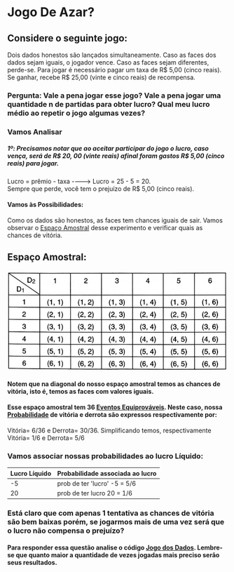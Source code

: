 # Jogo De Azar?
## Considere o seguinte jogo:
Dois dados honestos são lançados simultaneamente. Caso as faces dos dados sejam iguais, o jogador vence. Caso as faces sejam diferentes, perde-se.
Para jogar é necessário pagar um taxa de R$ 5,00 (cinco reais). Se ganhar, recebe R$ 25,00 (vinte e cinco reais) de recompensa.

### Pergunta: Vale a pena jogar esse jogo? Vale a pena jogar uma quantidade n de partidas para obter lucro? Qual meu lucro médio ao repetir o jogo algumas vezes?

### Vamos Analisar

##### 1º: Precisamos notar que ao aceitar participar do jogo o lucro, caso vença, será de R$ 20, 00 (vinte reais) afinal foram gastos R$ 5,00 (cinco reais) para jogar.
Lucro = prêmio - taxa ----> Lucro = 25 - 5 = 20.<br/>
Sempre que perde, você tem o prejuízo de R$ 5,00 (cinco reais).

#### Vamos às Possibilidades:
Como os dados são honestos, as faces tem chances iguais de sair. Vamos observar o [Espaço Amostral](https://pt.wikipedia.org/wiki/Espa%C3%A7o_amostral) desse experimento e verificar quais as chances de vitória.

## Espaço Amostral:
![Espaço amostral](https://github.com/NOBarbosa/JogoDeAzar/blob/main/espacoamostral.jpg)

#### Notem que na diagonal do nosso espaço amostral temos as chances de vitória, isto é, temos as faces com valores iguais.
#### Esse espaço amostral tem 36 [Eventos Equiprováveis](https://mundoeducacao.uol.com.br/matematica/casos-equiprovaveis.htm#:~:text=Nos%20espa%C3%A7os%20amostrais%20equiprov%C3%A1veis%20temos,%2C%20isto%20%C3%A9%201%2F6.). Neste caso, nossa [Probabilidade](https://brasilescola.uol.com.br/matematica/probabilidade.htm#:~:text=Probabilidade%20%C3%A9%20um%20ramo%20da,chance%20de%20erro%20em%20pesquisas.) de vitória  e derrota são  expressos respectivamente por:<br/>
Vitória= 6/36 e Derrota= 30/36. Simplificando temos, respectivamente Vitória= 1/6 e Derrota= 5/6

### Vamos associar nossas probabilidades ao lucro Líquido:

Lucro Líquido | Probabilidade associada ao lucro
------------ | -------------
-5 | prob de ter 'lucro' -5 = 5/6
20| prob de ter lucro 20 = 1/6

### Está claro que com apenas 1 tentativa as chances de vitória são bem baixas porém, se jogarmos mais de uma vez será que o lucro não compensa o prejuízo?
#### Para responder essa questão analise o código [Jogo dos Dados](https://github.com/NOBarbosa/JogoDeAzar/blob/main/jogodeazar.py). Lembre-se que quanto maior a quantidade de vezes jogadas mais preciso serão seus resultados.




